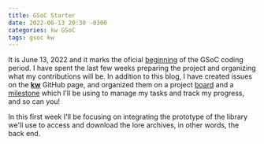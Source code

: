 ```yaml
---
title: GSoC Starter
date: 2022-06-13 20:30 -0300
categories: kw GSoC
tags: gsoc kw
---
```


It is June 13, 2022 and it marks the oficial [beginning][gsoc-timeline] of the
GSoC coding period. I have spent the last few weeks preparing the project and
organizing what my contributions will be. In addition to this blog, I have
created issues on the **[kw][kw]** GitHub page, and organized them on a project
[board][kw-board] and a [milestone][kw-milestone] which I'll be using to manage
my tasks and track my progress, and so can you!

In this first week I'll be focusing on integrating the prototype of the library
we'll use to access and download the lore archives, in other words, the back
end.

[gsoc-timeline]: https://developers.google.com/open-source/gsoc/timeline#june_13
[kw]:            https://github.com/kworkflow/kworkflow/
[kw-board]:      https://github.com/kworkflow/kworkflow/projects/7
[kw-milestone]:  https://github.com/kworkflow/kworkflow/milestone/8
